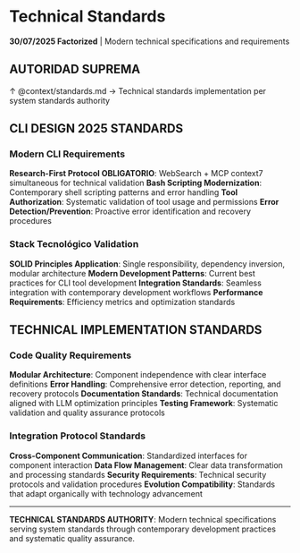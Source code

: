 # Technical Standards

**30/07/2025 Factorized** | Modern technical specifications and requirements

## AUTORIDAD SUPREMA
↑ @context/standards.md → Technical standards implementation per system standards authority

## CLI DESIGN 2025 STANDARDS

### Modern CLI Requirements
**Research-First Protocol OBLIGATORIO**: WebSearch + MCP context7 simultaneous for technical validation
**Bash Scripting Modernization**: Contemporary shell scripting patterns and error handling
**Tool Authorization**: Systematic validation of tool usage and permissions
**Error Detection/Prevention**: Proactive error identification and recovery procedures

### Stack Tecnológico Validation
**SOLID Principles Application**: Single responsibility, dependency inversion, modular architecture
**Modern Development Patterns**: Current best practices for CLI tool development
**Integration Standards**: Seamless integration with contemporary development workflows
**Performance Requirements**: Efficiency metrics and optimization standards

## TECHNICAL IMPLEMENTATION STANDARDS

### Code Quality Requirements
**Modular Architecture**: Component independence with clear interface definitions
**Error Handling**: Comprehensive error detection, reporting, and recovery protocols
**Documentation Standards**: Technical documentation aligned with LLM optimization principles
**Testing Framework**: Systematic validation and quality assurance protocols

### Integration Protocol Standards
**Cross-Component Communication**: Standardized interfaces for component interaction
**Data Flow Management**: Clear data transformation and processing standards
**Security Requirements**: Technical security protocols and validation procedures
**Evolution Compatibility**: Standards that adapt organically with technology advancement

---

**TECHNICAL STANDARDS AUTHORITY**: Modern technical specifications serving system standards through contemporary development practices and systematic quality assurance.